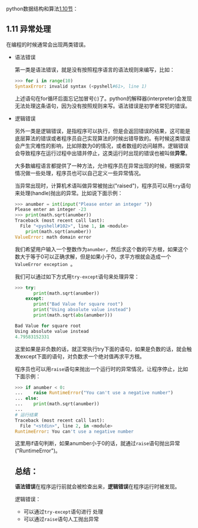 python数据结构和算法[1.10节](https://runestone.academy/runestone/static/pythonds/Introduction/ExceptionHandling.html)：

## 1.11 异常处理

在编程的时候通常会出现两类错误。

* 语法错误

  第一类是语法错误，就是没有按照程序语言的语法规则来编写，比如：

  ```python
  >>> for i in range(10)
  SyntaxError: invalid syntax (<pyshell#61>, line 1)
  ```

  上述语句在for循环后面忘记加冒号(:)了。python的解释器(interpreter)会发现无法处理这条语句，因为没有按照规则来写。语法错误是初学者常犯的错误。

* 逻辑错误

  另外一类是逻辑错误，是指程序可以执行，但是会返回错误的结果，这可能是底层算法的错误或者程序员自己实现算法的时候出错导致的。有时候这类错误会产生灾难性的影响，比如除数为0的情况，或者数组的访问越界。逻辑错误会导致程序在运行过程中出错并停止，这类运行时出现的错误也被叫做**异常**。

  大多数编程语言都提供了一种方法，允许程序员在异常出现的时候，根据异常情况做一些处理，程序员也可以自己定义一些异常情况。

  当异常出现时，计算机术语叫做异常被抛出("raised")，程序员可以用`try`语句来处理(handle)抛出的异常。比如说下面示例：

  ```python
  >>> anumber = int(input("Please enter an integer "))
  Please enter an integer -23
  >>> print(math.sqrt(anumber))
  Traceback (most recent call last):
    File "<pyshell#102>", line 1, in <module>
      print(math.sqrt(anumber))
  ValueError: math domain error
  ```

  我们希望用户输入一个整数作为`anumber`，然后求这个数的平方根，如果这个数大于等于0可以正确求解，但是如果小于0，求平方根就会造成一个`ValueError exception `。

  我们可以通过如下方式用`try-except`语句来处理异常：

  ```python
  >>> try:
         print(math.sqrt(anumber))
      except:
         print("Bad Value for square root")
         print("Using absolute value instead")
         print(math.sqrt(abs(anumber)))
  
  Bad Value for square root
  Using absolute value instead
  4.79583152331
  ```

  这里如果是非负数的话，就正常执行try下面的语句，如果是负数的话，就会触发except下面的语句，对负数求一个绝对值再求平方根。

  程序员也可以用`raise`语句来抛出一个运行时的异常情况，让程序停止，比如下面示例：

  ```python
  >>> if anumber < 0:
  ...    raise RuntimeError("You can't use a negative number")
  ... else:
  ...    print(math.sqrt(anumber))
  ...
  # 运行结果
  Traceback (most recent call last):
    File "<stdin>", line 2, in <module>
  RuntimeError: You can't use a negative number
  ```

  这里用if语句判断，如果anumber小于0的话，就通过`raise`语句抛出异常("RuntimeError")。

  ## 总结：

  **语法错误**在程序运行前就会被检查出来，**逻辑错误**在程序运行时被发现。

  逻辑错误：

  * 可以通过`try-except`语句进行 处理
  * 可以通过`raise`语句人工抛出异常

  

  

